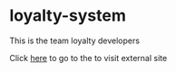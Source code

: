 # loyalty-system
This is the team loyalty developers

Click [here](www.google.com) to go to the to visit external site
